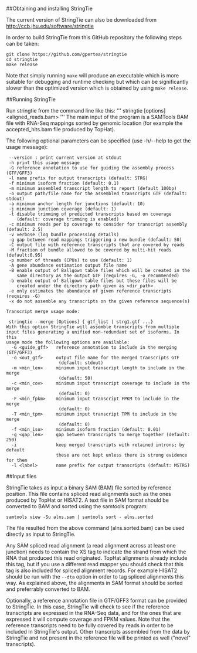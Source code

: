 ##Obtaining and installing StringTie

The current version of StringTie can also be downloaded from
  http://ccb.jhu.edu/software/stringtie
  
In order to build StringTie from this GitHub repository
the following steps can be taken:
 
```
git clone https://github.com/gpertea/stringtie
cd stringtie
make release
```

Note that simply running `make` will produce an executable 
which is more suitable for debugging and runtime checking but which can be
significantly slower than the optimized version which is obtained by using 
`make release`.

##Running StringTie

Run stringtie from the command line like this:
'''
stringtie [options] <aligned_reads.bam>
'''
The main input of the program is a SAMTools BAM file with RNA-Seq mappings
sorted by genomic location (for example the accepted_hits.bam file produced
by TopHat).

The following optional parameters can be specified (use -h/--help to get the
usage message):
```
 --version : print current version at stdout
 -h print this usage message
 -G reference annotation to use for guiding the assembly process (GTF/GFF3)
 -l name prefix for output transcripts (default: STRG)
 -f minimum isoform fraction (default: 0.1)
 -m minimum assembled transcript length to report (default 100bp)
 -o output path/file name for the assembled transcripts GTF (default: stdout)
 -a minimum anchor length for junctions (default: 10)
 -j minimum junction coverage (default: 1)
 -t disable trimming of predicted transcripts based on coverage
    (default: coverage trimming is enabled)
 -c minimum reads per bp coverage to consider for transcript assembly (default: 2.5)
 -v verbose (log bundle processing details)
 -g gap between read mappings triggering a new bundle (default: 50)
 -C output file with reference transcripts that are covered by reads
 -M fraction of bundle allowed to be covered by multi-hit reads (default:0.95)
 -p number of threads (CPUs) to use (default: 1)
 -A gene abundance estimation output file name
 -B enable output of Ballgown table files which will be created in the
    same directory as the output GTF (requires -G, -o recommended)
 -b enable output of Ballgown table files but these files will be 
    created under the directory path given as <dir_path>
 -e only estimates the abundance of given reference transcripts (requires -G)
 -x do not assemble any transcripts on the given reference sequence(s)

Transcript merge usage mode:

 stringtie --merge [Options] { gtf_list | strg1.gtf ...}
With this option StringTie will assemble transcripts from multiple
input files generating a unified non-redundant set of isoforms. In this
usage mode the following options are available:
  -G <guide_gff>   reference annotation to include in the merging (GTF/GFF3)
  -o <out_gtf>     output file name for the merged transcripts GTF
                    (default: stdout)
  -m <min_len>     minimum input transcript length to include in the merge
                    (default: 50)
  -c <min_cov>     minimum input transcript coverage to include in the merge
                    (default: 0)
  -F <min_fpkm>    minimum input transcript FPKM to include in the merge
                    (default: 0)
  -T <min_tpm>     minimum input transcript TPM to include in the merge
                    (default: 0)
  -f <min_iso>     minimum isoform fraction (default: 0.01)
  -g <gap_len>     gap between transcripts to merge together (default: 250)
  -i               keep merged transcripts with retained introns; by default
                   these are not kept unless there is strong evidence for them
  -l <label>       name prefix for output transcripts (default: MSTRG)
```

##Input files


StringTie takes as input a binary SAM (BAM) file sorted by reference position. 
This file contains spliced read alignments such as the ones produced by TopHat or HISAT2.
A text file in SAM format should be converted to BAM and sorted using the 
samtools program:
```
samtools view -Su alns.sam | samtools sort - alns.sorted
```
The file resulted from the above command (alns.sorted.bam) can be used 
directly as input to StringTie. 

Any SAM spliced read alignment (a read alignment across at least one junction)
needs to contain the XS tag to indicate the strand from which the RNA that produced
this read originated. TopHat alignments already include this tag, but if you use
a different read mapper you should check that this tag is also included for spliced alignment
records. For example HISAT2 should be run with the `--dta` option in order to tag spliced 
alignments this way. As explained above, the alignments in SAM format should be sorted and
preferrably converted to BAM.

Optionally, a reference annotation file in GTF/GFF3 format can be provided to StringTie. 
In this case, StringTie will check to see if the reference transcripts are expressed in the 
RNA-Seq data, and for the ones that are expressed it will compute coverage and FPKM values.
Note that the reference transcripts need to be fully covered by reads in order to be included
in StringTie's output. Other transcripts assembled from the data by StringTie and not present
in the reference file will be printed as well ("novel" transcripts).

